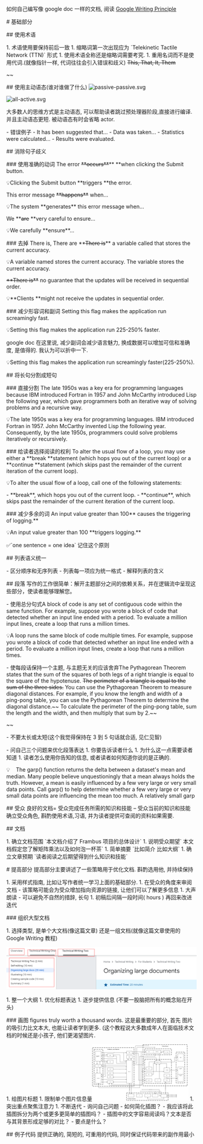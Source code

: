 如何自己编写像 google doc 一样的文档, 阅读 [Google Writing Principle](https://developers.google.com/tech-writing/one/just-enough-grammar)

\# 基础部分

\## 使用术语

1\. 术语使用要保持前后一致
1\. 缩略词第一次出现应为 \`Telekinetic Tactile Network (TTN)\` 形式
1\. 使用术语全称还是缩略词需要考究.
1\. 重用名词而不是使用代词.(就像指针一样, 代词往往会引入错误和歧义) ~~This, That, It, Them~~

~~

\## 使用主动语态(谁对谁做了什么)
![passive-passive.svg](https://cdn.nlark.com/yuque/0/2020/svg/176280/1598683284868-2acbe356-a4f6-443b-8ec1-dc79c772ef2a.svg#align=left&display=inline&height=66&margin=%5Bobject%20Object%5D&name=passive-passive.svg&originHeight=66&originWidth=300&size=83515&status=done&style=none&width=300)

![all-active.svg](https://cdn.nlark.com/yuque/0/2020/svg/176280/1598683306333-f24f76db-1e16-46c2-979e-343ae4445d66.svg#align=left&display=inline&height=66&margin=%5Bobject%20Object%5D&name=all-active.svg&originHeight=66&originWidth=300&size=69341&status=done&style=none&width=300)

大多数人的思维方式是主动语态, 可以帮助读者跳过预处理器阶段,直接进行编译. 并且主动语态更短. 被动语态有时会省略 actor.

\- 错误例子
 \- It has been suggested that...
 \- Data was taken...
 \- Statistics were calculated...
 \- Results were evaluated.

\## 消除句子歧义

\### 使用准确的动词
The error ~~\*\*occurs\*\*~~\*\* \*\*when clicking the Submit button.

💡Clicking the Submit button \*\*triggers \*\*the error.

This error message ~~\*\*happens\*\*~~ when...

💡The system \*\*generates\*\* this error message when...

We \*\*~~are~~ \*\*very careful to ensure...

💡We carefully \*\*ensure\*\*...

\### 去掉 There is, There are
\*\*~~There is~~\*\* a variable called that stores the current accuracy.

💡A variable named stores the current accuracy. The variable stores the current accuracy.

~~\*\*There is\*\*~~ no guarantee that the updates will be received in sequential order.

💡\*\*Clients \*\*might not receive the updates in sequential order.

\### 减少形容词和副词
Setting this flag makes the application run screamingly fast.

💡Setting this flag makes the application run 225-250% faster.

google doc 在这里说, 减少副词会减少语言魅力, 换成数据可以增加可信和准确度, 是值得的. 我认为可以折中一下.

💡Setting this flag makes the application run screamingly faster(225-250%).

\## 将长句分割成短句

\### 直接分割
The late 1950s was a key era for programming languages because IBM introduced Fortran in 1957 and John McCarthy introduced Lisp the following year, which gave programmers both an iterative way of solving problems and a recursive way.

💡The late 1950s was a key era for programming languages. IBM introduced Fortran in 1957. John McCarthy invented Lisp the following year. Consequently, by the late 1950s, programmers could solve problems iteratively or recursively.

\### 给读者选择阅读的权利
To alter the usual flow of a loop, you may use either a \*\*break \*\*statement (which hops you out of the current loop) or a \*\*continue \*\*statement (which skips past the remainder of the current iteration of the current loop).

💡To alter the usual flow of a loop, call one of the following statements:

\- \*\*break\*\*, which hops you out of the current loop.
\- \*\*continue\*\*, which skips past the remainder of the current iteration of the current loop.

\### 减少多余的词
An input value greater than 100\*\* causes the triggering of logging.\*\*

💡An input value greater than 100 \*\*triggers logging.\*\*

✅\`one sentence = one idea\` 记住这个原则

\## 列表语义统一

\- 区分顺序和无序列表
\- 列表每一项应为统一格式
\- 解释列表的含义

\## 段落
写作的工作很简单：解开主题部分之间的依赖关系，并在逻辑流中呈现这些部分，使读者能够理解您。

\- 使用总分句式A block of code is any set of contiguous code within the same function. For example, suppose you wrote a block of code that detected whether an input line ended with a period. To evaluate a million input lines, create a loop that runs a million times.

💡A loop runs the same block of code multiple times. For example, suppose you wrote a block of code that detected whether an input line ended with a period. To evaluate a million input lines, create a loop that runs a million times.

\- 使每段话保持一个主题, 与主题无关的应该舍弃The Pythagorean Theorem states that the sum of the squares of both legs of a right triangle is equal to the square of the hypotenuse. ~~The perimeter of a triangle is equal to the sum of the three sides.~~ You can use the Pythagorean Theorem to measure diagonal distances. For example, if you know the length and width of a ping-pong table, you can use the Pythagorean Theorem to determine the diagonal distance.~~ To calculate the perimeter of the ping-pong table, sum the length and the width, and then multiply that sum by 2.~~

~~

\- 不要太长或太短(这个我觉得保持在 3 到 5 句话就合适, 见仁见智)

\- 问自己三个问题来优化段落表达
 1\. 你要告诉读者什么
 1\. 为什么这一点需要读者知道
 1\. 读者怎么使用你告知的信息, 或者读者如何知道你说的是正确的.

💡    The garp() function returns the delta between a dataset's mean and median. Many people believe unquestioningly that a mean always holds the truth. However, a mean is easily influenced by a few very large or very small data points. Call garp() to help determine whether a few very large or very small data points are influencing the mean too much. A relatively small garp

\## 受众
良好的文档= 受众完成任务所需的知识和技能 – 受众当前的知识和技能
确立受众角色, 斟酌使用术语,习语, 并为读者提供可查阅的资料如果需要.

\## 文档

1\. 确立文档范围 \`本文档介绍了 Frambus 项目的总体设计\`
1\. 说明受众期望\` 本文档假定您了解矩阵乘法以及如何泡一杯茶\`
1\. 简单摘要 \`比如简介 比如大纲\`
1\. 确立文章预期 \`读者阅读之后期望得到什么知识和技能\`

\# 提高部分
提高部分主要讲述了一些策略用于优化文档. 斟酌选用他, 并持续保持

1\. 采用样式指南, 比如让写作者统一学习上面的基础部分.
1\. 在受众的角度来审阅文档 - 该策略可能会为受众增加指向资源的链接, 让他们可以了解更多信息
1\. 大声朗读 - 可以避免不自然的措辞, 长句
1\. 初稿后间隔一段时间( hours ) 再回来改进迭代

\### 组织大型文档

1\. 选择类型, 是单个大文档(像这篇文章) 还是一组文档(就像这篇文章使用的 Google Writing 教程)

![Untitled.png](assert/1598683728512-7da79d1d-7e8d-42e6-b526-b6a78d45995f.png)

1\. 整一个大纲
1\. 优化标题表达
1\. 逐步提供信息 (不要一股脑把所有的概念贴在开头)

\### 画图
figures truly worth a thousand words.
这是最重要的部分, 首先 图片的吸引力比文本大, 也能让读者学到更多. (这个教程说大多数成年人在面临技术文档的时候还是小孩子, 他们更渴望图片.

1\. 给图片标题
1\. 限制单个图片信息量![Untitled 1.png](assert/1598683738469-bf711301-5fe7-4a48-8f6d-9505c1c8fe57.png)
1\. 突出重点聚焦注意力
1\. 不断迭代
 \- 询问自己问题
 \- 如何简化插图？
 \- 我应该将此插图拆分为两个或更多更简单的插图吗？
 \- 插图中的文字容易阅读吗？文本是否与其背景形成足够的对比？
 \- 要点是什么？

\## 例子代码
提供正确的, 简短的, 可重用的代码, 同时保证代码带来的副作用最小